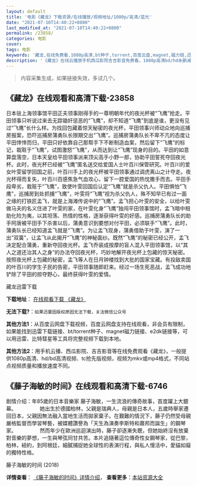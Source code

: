 ```yaml
---
layout: default
title: '电影《藏龙》下载资源/在线播放/视频地址/1080p/高清/蓝光'
date: "2021-07-10T14:40:22+0800"
last_modified_at: "2021-07-10T14:40:22+0800"
permalink: /23858/
categories: 电影
cover:
tags: 电影
keywords: '藏龙,在线免费看,1080p高清,bt种子,torrent,百度云盘,magnet,磁力链,迅雷下载资源'
description: '《藏龙》在线云播放手机西瓜影院吉吉影音免费看，1080p高清bd/hd未删减完整版和tc抢先枪版，mkv/mp4格式，附带bt/torrent种子、magnet/磁力链、百度云盘、网盘资源迅雷下载链接'
---
```


>内容采集生成，如果链接失效，多试几个。


## 《藏龙》在线观看和高清下载-23858

日本驻上海领事馆平田正夫领事刚得手的一尊明朝年代的夜光杯被“飞鹰”抢走。平田领事只听说过来去无踪锄奸惩恶的“飞鹰”，却不知道&ldquo;飞鹰”到底是谁，更没有见过“飞鹰”长什么样。为找回包藏着惊天秘密的夜光杯，平田领事兴师动众地向巡捕房报案，恐吓巡捕房蒲勇队长限期交出“飞鹰”。巡捕房蒲勇队长不卑不亢的态度让平田悻悻而归，平田只好依靠自己那帮手下不断制造血案，然后留下“飞鹰”的标记，栽赃于&ldquo;飞鹰”，试图激怒&ldquo;飞鹰”，从而达到让“飞鹰”现身的目的。平田的如意算盘落空，日本天皇给平田领事派来顶尖高手小野一郎，协助平田誓死夺回夜光杯。此时，夜光杯已经被“飞鹰”匿名送交给爱国人士叶百川保管研究。叶百川的爱女叶雯留学回国之前，叶百川手上的夜光杯被平田领事通过调虎离山之计夺走。夜光杯得而复失，叶百川百感焦急气血攻心，留下一腔爱国的热忱撒手而去。平田手段卑劣，栽赃于&ldquo;飞鹰”，致使叶雯回国后认定“飞鹰”就是杀父仇人。平田惧怕&ldquo;飞鹰”，巡捕房到处抓捕“飞鹰”，叶雯将“飞鹰”视为杀父仇人，殊不知早已有过一面之缘的打铁匠孟飞，就是上海滩传说中的&ldquo;飞鹰”。孟飞担心叶雯的安全，以给叶雯做马夫的名义住进了叶雯的家，在叶雯化身“飞鹰”独闯平田领事馆时，孟飞暗中相助化险为夷，以其坦荡、热情的性格，逐渐获得叶雯的好感。巡捕房蒲勇队长的助手阿唐被平田手下杀害以后，蒲勇意识到要想对付平田，必须联手“飞鹰”。此时，蒲勇队长已经知道孟飞就是“飞鹰”。为让孟飞现身，蒲勇借助于叶雯，演了一出&ldquo;双簧”，让孟飞从此揭开“飞鹰”的神秘面纱。既然&ldquo;飞鹰”的秘密已经公开，孟飞决定配合蒲勇，重新夺回夜光杯。孟飞乔装成按摩的盲人混入平田领事馆，以“其人之道还治其人之身”的办法夺回夜光杯，巧妙地解开夜光杯上包藏的惊天秘密。按照夜光杯上包藏的秘密，孟飞等人在日月钟楼找到大批的国家宝藏。有投敌卖国的叶百川的学生子民的告密，平田领事随即赶来。经过一场生死恶战，孟飞成功地铲除了平田的掠夺野心，最终获得叶雯的爱情。</p>


藏龙迅雷下载

**下载地址**： [在线观看下载 《藏龙》](https://www.993dy.com//vod-detail-id-24248.html) 


**无法下载?**：`如果迅雷因版权原因无法下载，关注微信公众号 `

**其他方法1**：从百度云网盘下载视频，百度云网盘支持在线观看，非会员有限制，如果能找到迅雷下载链接、bt/torrent种子、magnet磁力链接、e2dk链接等，可以用迅雷、比特彗星等工具将完整视频下载到本地。

**其他方法2**：用手机云播、西瓜影院、吉吉影音等在线免费观看《藏龙》，一般提供1080p高清、hd/bd高清视频、tc抢先版视频，视频为mkv或mp4格式，不同站点视频质量和播放速度不同。


## 《藤子海敏的时间》在线观看和高清下载-6746

剧情介绍：年85歲的日本音樂家 藤子海敏，一生流浪的傳奇故事，首度躍上大銀幕。 　　 　　她出生於德國柏林，父親是瑞典人，母親是日本人，五歲時舉家遷回日本，父親因無法融入當地生活而拋家棄子。在艱難的情況下，藤子仍然受母親嚴格監督而學習琴藝，被媒體讚譽為「天生為演奏李斯特和蕭邦而誕生」的鋼琴家。 　　 　　然而年少在歐洲巡迴演出時，藤子卻逐漸失聰，但她始終沒有放棄對音樂的夢想，一生與琴弦同甘共苦。本片追隨著這位傳奇性女鋼琴家，從巴黎，柏林，紐約，到阿根廷，細膩捕捉她全球性的表演行程，與私人慢活中，愛貓如癡的獨特性格。


藤子海敏的时间 (2018)

**详情查看**： [《藤子海敏的时间》详情介绍](/movie/6746/)， **查看更多**：[本站资源大全](/movie/t/all/)

